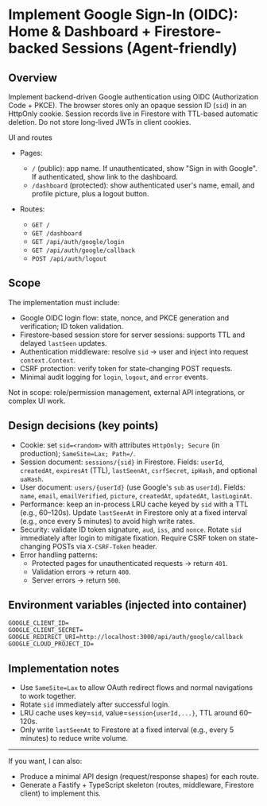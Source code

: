 # Implement Google Sign-In (OIDC): Home & Dashboard + Firestore-backed Sessions (Agent-friendly)

## Overview

Implement backend-driven Google authentication using OIDC (Authorization Code + PKCE). The browser stores only an opaque session ID (`sid`) in an HttpOnly cookie. Session records live in Firestore with TTL-based automatic deletion. Do not store long-lived JWTs in client cookies.

UI and routes

- Pages:
  - `/` (public): app name. If unauthenticated, show "Sign in with Google". If authenticated, show link to the dashboard.
  - `/dashboard` (protected): show authenticated user's name, email, and profile picture, plus a logout button.

- Routes:
  - `GET /`
  - `GET /dashboard`
  - `GET /api/auth/google/login`
  - `GET /api/auth/google/callback`
  - `POST /api/auth/logout`

## Scope

The implementation must include:

- Google OIDC login flow: state, nonce, and PKCE generation and verification; ID token validation.
- Firestore-based session store for server sessions: supports TTL and delayed `lastSeen` updates.
- Authentication middleware: resolve `sid` → user and inject into request `context.Context`.
- CSRF protection: verify token for state-changing POST requests.
- Minimal audit logging for `login`, `logout`, and `error` events.

Not in scope: role/permission management, external API integrations, or complex UI work.

## Design decisions (key points)

- Cookie: set `sid=<random>` with attributes `HttpOnly; Secure` (in production); `SameSite=Lax; Path=/`.
- Session document: `sessions/{sid}` in Firestore. Fields: `userId`, `createdAt`, `expiresAt` (TTL), `lastSeenAt`, `csrfSecret`, `ipHash`, and optional `uaHash`.
- User document: `users/{userId}` (use Google's `sub` as `userId`). Fields: `name`, `email`, `emailVerified`, `picture`, `createdAt`, `updatedAt`, `lastLoginAt`.
- Performance: keep an in-process LRU cache keyed by `sid` with a TTL (e.g., 60–120s). Update `lastSeenAt` in Firestore only at a fixed interval (e.g., once every 5 minutes) to avoid high write rates.
- Security: validate ID token signature, `aud`, `iss`, and `nonce`. Rotate `sid` immediately after login to mitigate fixation. Require CSRF token on state-changing POSTs via `X-CSRF-Token` header.
- Error handling patterns:
  - Protected pages for unauthenticated requests → return `401`.
  - Validation errors → return `400`.
  - Server errors → return `500`.

## Environment variables (injected into container)

```
GOOGLE_CLIENT_ID=
GOOGLE_CLIENT_SECRET=
GOOGLE_REDIRECT_URI=http://localhost:3000/api/auth/google/callback
GOOGLE_CLOUD_PROJECT_ID=
```

## Implementation notes

- Use `SameSite=Lax` to allow OAuth redirect flows and normal navigations to work together.
- Rotate `sid` immediately after successful login.
- LRU cache uses key=`sid`, value=`session{userId,...}`, TTL around 60–120s.
- Only write `lastSeenAt` to Firestore at a fixed interval (e.g., every 5 minutes) to reduce write volume.

---

If you want, I can also:
- Produce a minimal API design (request/response shapes) for each route.
- Generate a Fastify + TypeScript skeleton (routes, middleware, Firestore client) to implement this.
